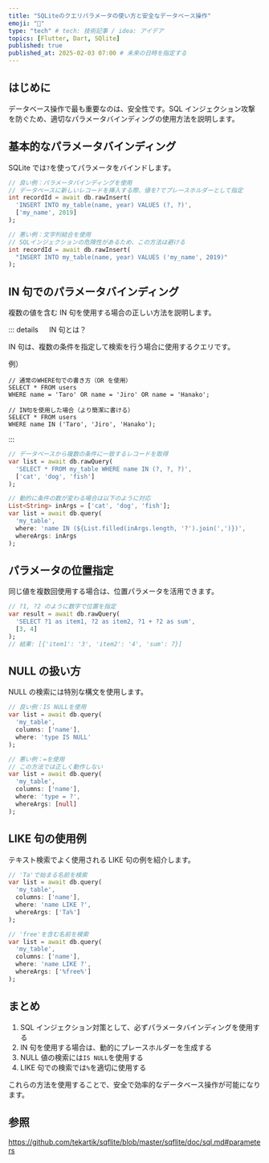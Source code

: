 ```yaml
---
title: "SQLiteのクエリパラメータの使い方と安全なデータベース操作"
emoji: "🎉"
type: "tech" # tech: 技術記事 / idea: アイデア
topics: [Flutter, Dart, SQlite]
published: true
published_at: 2025-02-03 07:00 # 未来の日時を指定する
---
```


## はじめに

データベース操作で最も重要なのは、安全性です。SQL インジェクション攻撃を防ぐため、適切なパラメータバインディングの使用方法を説明します。

## 基本的なパラメータバインディング

SQLite では`?`を使ってパラメータをバインドします。

```dart
// 良い例：パラメータバインディングを使用
// データベースに新しいレコードを挿入する際、値を?でプレースホルダーとして指定
int recordId = await db.rawInsert(
  'INSERT INTO my_table(name, year) VALUES (?, ?)',
  ['my_name', 2019]
);

// 悪い例：文字列結合を使用
// SQLインジェクションの危険性があるため、この方法は避ける
int recordId = await db.rawInsert(
  "INSERT INTO my_table(name, year) VALUES ('my_name', 2019)"
);
```

## IN 句でのパラメータバインディング

複数の値を含む IN 句を使用する場合の正しい方法を説明します。

::: details 　 IN 句とは？

IN 句は、複数の条件を指定して検索を行う場合に使用するクエリです。

例）

```
// 通常のWHERE句での書き方（OR を使用）
SELECT * FROM users
WHERE name = 'Taro' OR name = 'Jiro' OR name = 'Hanako';

// IN句を使用した場合（より簡潔に書ける）
SELECT * FROM users
WHERE name IN ('Taro', 'Jiro', 'Hanako');
```

:::

```dart
// データベースから複数の条件に一致するレコードを取得
var list = await db.rawQuery(
  'SELECT * FROM my_table WHERE name IN (?, ?, ?)',
  ['cat', 'dog', 'fish']
);

// 動的に条件の数が変わる場合は以下のように対応
List<String> inArgs = ['cat', 'dog', 'fish'];
var list = await db.query(
  'my_table',
  where: 'name IN (${List.filled(inArgs.length, '?').join(',')})',
  whereArgs: inArgs
);
```

## パラメータの位置指定

同じ値を複数回使用する場合は、位置パラメータを活用できます。

```dart
// ?1, ?2 のように数字で位置を指定
var result = await db.rawQuery(
  'SELECT ?1 as item1, ?2 as item2, ?1 + ?2 as sum',
  [3, 4]
);
// 結果: [{'item1': '3', 'item2': '4', 'sum': 7}]
```

## NULL の扱い方

NULL の検索には特別な構文を使用します。

```dart
// 良い例：IS NULLを使用
var list = await db.query(
  'my_table',
  columns: ['name'],
  where: 'type IS NULL'
);

// 悪い例：=を使用
// この方法では正しく動作しない
var list = await db.query(
  'my_table',
  columns: ['name'],
  where: 'type = ?',
  whereArgs: [null]
);
```

## LIKE 句の使用例

テキスト検索でよく使用される LIKE 句の例を紹介します。

```dart
// 'Ta'で始まる名前を検索
var list = await db.query(
  'my_table',
  columns: ['name'],
  where: 'name LIKE ?',
  whereArgs: ['Ta%']
);

// 'free'を含む名前を検索
var list = await db.query(
  'my_table',
  columns: ['name'],
  where: 'name LIKE ?',
  whereArgs: ['%free%']
);
```

## まとめ

1. SQL インジェクション対策として、必ずパラメータバインディングを使用する
2. IN 句を使用する場合は、動的にプレースホルダーを生成する
3. NULL 値の検索には`IS NULL`を使用する
4. LIKE 句での検索では`%`を適切に使用する

これらの方法を使用することで、安全で効率的なデータベース操作が可能になります。

## 参照

https://github.com/tekartik/sqflite/blob/master/sqflite/doc/sql.md#parameters
